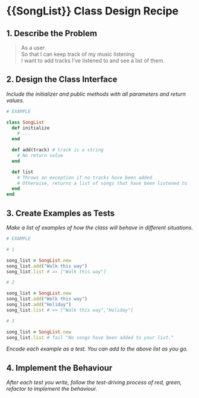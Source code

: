 # {{SongList}} Class Design Recipe

## 1. Describe the Problem

> As a user  
> So that I can keep track of my music listening  
> I want to add tracks I've listened to and see a list of them.  

## 2. Design the Class Interface

_Include the initializer and public methods with all parameters and return values._

```ruby
# EXAMPLE

class SongList
  def initialize 
    # ...
  end

  def add(track) # track is a string
    # No return value
  end

  def list
    # Throws an exception if no tracks have been added
    # Otherwise, returns a list of songs that have been listened to
  end
end
```

## 3. Create Examples as Tests

_Make a list of examples of how the class will behave in different situations._

```ruby
# EXAMPLE

# 1

song_list = SongList.new
song_list.add("Walk this way")
song_list.list # => ["Walk this way"]

# 2

song_list = SongList.new
song_list.add("Walk this way")
song_list.add("Holiday")
song_list.list # => ["Walk this way","Holiday"]

# 3

song_list = SongList.new
song_list.list # fail "No songs have been added to your list."

```

_Encode each example as a test. You can add to the above list as you go._

## 4. Implement the Behaviour

_After each test you write, follow the test-driving process of red, green, refactor to implement the behaviour._


